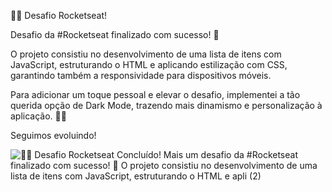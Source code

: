 🚀🔥 Desafio Rocketseat!

Desafio da #Rocketseat finalizado com sucesso! 🎯

O projeto consistiu no desenvolvimento de uma lista de itens com JavaScript, estruturando o HTML e aplicando estilização com CSS, garantindo também a responsividade para dispositivos móveis.

Para adicionar um toque pessoal e elevar o desafio, implementei a tão querida opção de Dark Mode, trazendo mais dinamismo e personalização à aplicação. 🌙✨

Seguimos evoluindo! 

![🚀🔥 Desafio Rocketseat Concluído! Mais um desafio da #Rocketseat finalizado com sucesso! 🎯 O projeto consistiu no desenvolvimento de uma lista de itens com JavaScript, estruturando o HTML e apli (2)](https://github.com/user-attachments/assets/b27515bf-df4a-43fa-998d-6677121e29d7)
